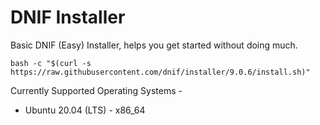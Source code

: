 # DNIF Installer
Basic DNIF (Easy) Installer, helps you get started without doing much.

`bash -c "$(curl -s https://raw.githubusercontent.com/dnif/installer/9.0.6/install.sh)"`

Currently Supported Operating Systems -
- Ubuntu 20.04 (LTS) - x86_64
